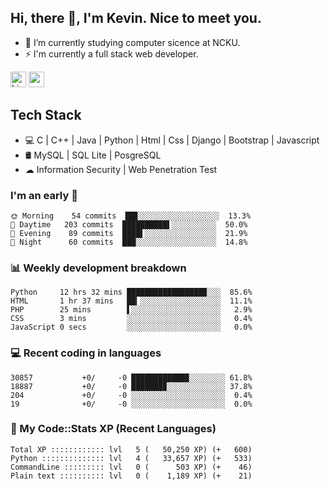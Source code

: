 ## Hi, there 👋, I'm Kevin. Nice to meet you.

- 🌱 I’m currently studying computer sicence at NCKU.
- ⚡ I'm currently a full stack web developer.

<a href="https://www.linkedin.com/in/kevin12686/"><img alt="LinkedIn" src="https://img.shields.io/badge/linkedin%20-%230077B5.svg?&style=for-the-badge&logo=linkedin&logoColor=white" height=25></a>
<a href="https://www.instagram.com/kevin12686/"><img src="https://img.shields.io/badge/instagram-3f729b?&style=for-the-badge&logo=instagram&logoColor=white" height=25></a>

## Tech Stack

* 💻 C | C++ | Java | Python | Html | Css | Django | Bootstrap | Javascript
* 🛢️ MySQL | SQL Lite | PosgreSQL
* ☁ Information Security | Web Penetration Test

### I'm an early 🐤

<!-- early_bird start -->

```text
🌞 Morning    54 commits  ██▊░░░░░░░░░░░░░░░░░░  13.3%
🌆 Daytime   203 commits  ██████████▌░░░░░░░░░░  50.0%
🌃 Evening    89 commits  ████▌░░░░░░░░░░░░░░░░  21.9%
🌙 Night      60 commits  ███░░░░░░░░░░░░░░░░░░  14.8%
```

<!-- early_bird end -->

### 📊 Weekly development breakdown

<!-- code_time start -->

```text
Python     12 hrs 32 mins █████████████████▉░░░  85.6%
HTML       1 hr 37 mins   ██▎░░░░░░░░░░░░░░░░░░  11.1%
PHP        25 mins        ▌░░░░░░░░░░░░░░░░░░░░   2.9%
CSS        3 mins         ░░░░░░░░░░░░░░░░░░░░░   0.4%
JavaScript 0 secs         ░░░░░░░░░░░░░░░░░░░░░   0.0%
```

<!-- code_time end -->

### 💻 Recent coding in languages

<!-- code_diff start -->

```text
30857           +0/     -0 ████████████▉░░░░░░░░ 61.8%
18887           +0/     -0 ███████▉░░░░░░░░░░░░░ 37.8%
204             +0/     -0 ░░░░░░░░░░░░░░░░░░░░░  0.4%
19              +0/     -0 ░░░░░░░░░░░░░░░░░░░░░  0.0%
```

<!-- code_diff end -->

### 🧰 My Code::Stats XP (Recent Languages)

<!-- codestats start -->

```text
Total XP :::::::::::: lvl   5 (   50,250 XP) (+   600)
Python :::::::::::::: lvl   4 (   33,657 XP) (+   533)
CommandLine ::::::::: lvl   0 (      503 XP) (+    46)
Plain text :::::::::: lvl   0 (    1,189 XP) (+    21)
```

<!-- codestats end -->

